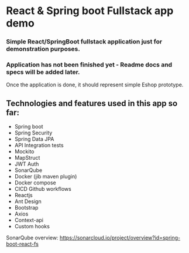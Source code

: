 # React & Spring boot Fullstack app demo
### Simple React/SpringBoot fullstack application just for demonstration purposes. 

### Application has not been finished yet - Readme docs and specs will be added later.
Once the application is done, it should represent simple Eshop prototype.

## Technologies and features used in this app so far:
- Spring boot
- Spring Security
- Spring Data JPA
- API Integration tests
- Mockito
- MapStruct 
- JWT Auth
- SonarQube
- Docker (jib maven plugin)
- Docker compose
- CICD Github workflows
- Reactjs
- Ant Design
- Bootstrap
- Axios
- Context-api
- Custom hooks

SonarQube overview: https://sonarcloud.io/project/overview?id=spring-boot-react-fs
